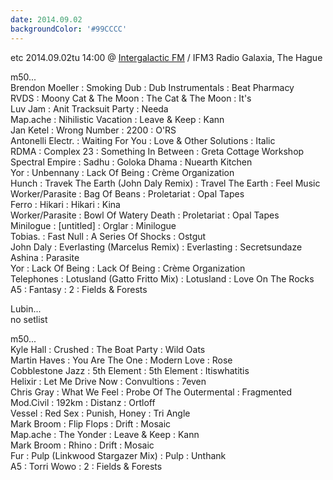 ```yaml
---
date: 2014.09.02
backgroundColor: '#99CCCC'
---
```


etc 2014.09.02tu 14:00 @ [Intergalactic FM](http://www.intergalacticfm.com/) / IFM3 Radio Galaxia, The Hague  

m50...  
Brendon Moeller : Smoking Dub : Dub Instrumentals : Beat Pharmacy  
RVDS : Moony Cat & The Moon : The Cat & The Moon : It's  
Luv Jam : Anit Tracksuit Party : Needa  
Map.ache : Nihilistic Vacation : Leave & Keep : Kann  
Jan Ketel : Wrong Number : 2200 : O'RS  
Antonelli Electr. : Waiting For You : Love & Other Solutions : Italic  
RDMA : Complex 23 : Something In Between : Greta Cottage Workshop  
Spectral Empire : Sadhu : Goloka Dhama : Nuearth Kitchen  
Yor : Unbennany : Lack Of Being : Crème Organization  
Hunch : Travek The Earth (John Daly Remix) : Travel The Earth : Feel Music  
Worker/Parasite : Bag Of Beans : Proletariat : Opal Tapes  
Ferro : Hikari : Hikari : Kina  
Worker/Parasite : Bowl Of Watery Death : Proletariat : Opal Tapes  
Minilogue : \[untitled\] : Orglar : Minilogue  
Tobias. : Fast Null : A Series Of Shocks : Ostgut  
John Daly : Everlasting (Marcelus Remix) : Everlasting : Secretsundaze  
Ashina : Parasite  
Yor : Lack Of Being : Lack Of Being : Crème Organization  
Telephones : Lotusland (Gatto Fritto Mix) : Lotusland : Love On The Rocks  
A5 : Fantasy : 2 : Fields & Forests  

Lubin...  
no setlist  

m50...  
Kyle Hall : Crushed : The Boat Party : Wild Oats  
Martin Haves : You Are The One : Modern Love : Rose  
Cobblestone Jazz : 5th Element : 5th Element : Itiswhatitis  
Helixir : Let Me Drive Now : Convultions : 7even  
Chris Gray : What We Feel : Probe Of The Outermental : Fragmented  
Mod.Civil : 192km : Distanz : Ortloff  
Vessel : Red Sex : Punish, Honey : Tri Angle  
Mark Broom : Flip Flops : Drift : Mosaic  
Map.ache : The Yonder : Leave & Keep : Kann  
Mark Broom : Rhino : Drift : Mosaic  
Fur : Pulp (Linkwood Stargazer Mix) : Pulp : Unthank  
A5 : Torri Wowo : 2 : Fields & Forests
